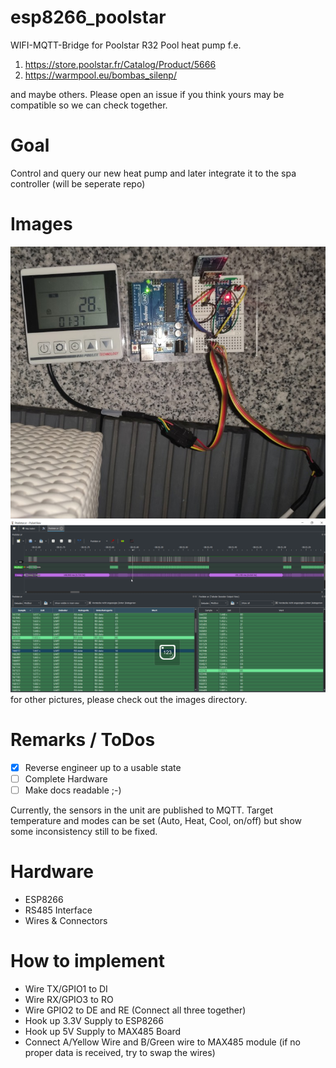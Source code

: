 # esp8266_poolstar
WIFI-MQTT-Bridge for Poolstar R32 Pool heat pump f.e. 
  1. https://store.poolstar.fr/Catalog/Product/5666
  2. https://warmpool.eu/bombas_silenp/  

and maybe others. Please open an issue if you think yours may be compatible so we can check together.

# Goal
Control and query our new heat pump and later integrate it to the spa controller (will be seperate repo)

# Images
![Prototype](https://github.com/cribskip/esp8266_poolstar/blob/main/images/Prototype.jpg)
![PulseView session](https://github.com/cribskip/esp8266_poolstar/blob/main/images/Poolstar.sr%20-%20PulseView.png)
for other pictures, please check out the images directory.

# Remarks / ToDos
- [x] Reverse engineer up to a usable state
- [ ] Complete Hardware
- [ ] Make docs readable ;-)

Currently, the sensors in the unit are published to MQTT. Target temperature and modes can be set (Auto, Heat, Cool, on/off) but show some inconsistency still to be fixed.

# Hardware
  * ESP8266
  * RS485 Interface
  * Wires & Connectors

# How to implement
  - Wire TX/GPIO1 to DI
  - Wire RX/GPIO3 to RO
  - Wire GPIO2 to DE and RE (Connect all three together)
  - Hook up 3.3V Supply to ESP8266
  - Hook up 5V Supply to MAX485 Board
  - Connect A/Yellow Wire and B/Green wire to MAX485 module (if no proper data is received, try to swap the wires)
